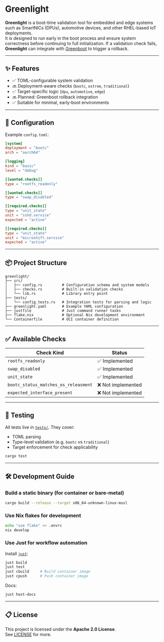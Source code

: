 # Greenlight

**Greenlight** is a boot-time validation tool for embedded and edge systems such as SmartNICs (DPUs), automotive devices, and other RHEL-based IoT deployments.  
It is designed to run early in the boot process and ensure system correctness before continuing to full initialization. If a validation check fails, **Greenlight** can integrate with [Greenboot](https://github.com/fedora-iot/greenboot) to trigger a rollback.

---

## ✨ Features

- ✅ TOML-configurable system validation
- 🔜 Deployment-aware checks (`bootc`, `ostree`, `traditional`)
- ✅ Target-specific logic (`dpu`, `automotive`, `edge`)
- 🔜 Planned: Greenboot rollback integration
- ✅ Suitable for minimal, early-boot environments

---

## 🔧 Configuration

Example `config.toml`:

```toml
[system]
deployment = "bootc"
arch = "aarch64"

[logging]
kind = "basic"
level = "debug"

[[wanted.checks]]
type = "rootfs_readonly"

[[wanted.checks]]
type = "swap_disabled"

[[required.checks]]
type = "unit_state"
unit = "sshd.service"
expected = "active"

[[required.checks]]
type = "unit_state"
unit = "microshift.service"
expected = "active"
```

---

## 📦 Project Structure

```
greenlight/
├── src/
│   ├── config.rs         # Configuration schema and system models
│   ├── checks.rs         # Built-in validation checks
│   └── lib.rs            # Library entry point
├── tests/
│   └── config_tests.rs   # Integration tests for parsing and logic
├── greenlight.yaml       # Example YAML configuration
├── justfile              # Just command runner tasks
├── flake.nix             # Optional Nix development environment
└── Containerfile         # OCI container definition
```

---

## ✅ Available Checks

| Check Kind                    |                    Status           |
|------------------------------|-------------------------------------|
| `rootfs_readonly`            |     ✅ Implemented |
| `swap_disabled`              |      ✅ Implemented |
| `unit_state`              |      ✅ Implemented |
| `bootc_status_matches_os_releasment` |❌ Not implemented |
| `expected_interface_present` |      ❌ Not implemented |

---

## 🧪 Testing

All tests live in [`tests/`](./tests). They cover:

- TOML parsing
- Type-level validation (e.g. `bootc` vs `traditional`)
- Target enforcement for check applicability

```bash
cargo test
```

---

## 🛠 Development Guide

### Build a static binary (for container or bare-metal)

```bash
cargo build --release --target x86_64-unknown-linux-musl
```

### Use Nix flakes for development

```bash
echo "use flake" >> .envrc
nix develop
```

### Use Just for workflow automation

Install [`just`](https://github.com/casey/just):

```bash
just build
just test
just cbuild     # Build container image
just cpush      # Push container image
```

Docs:

```bash
just host-docs
```

---

## 📋 License

This project is licensed under the **Apache 2.0 License**.  
See [LICENSE](./LICENSE) for more.
